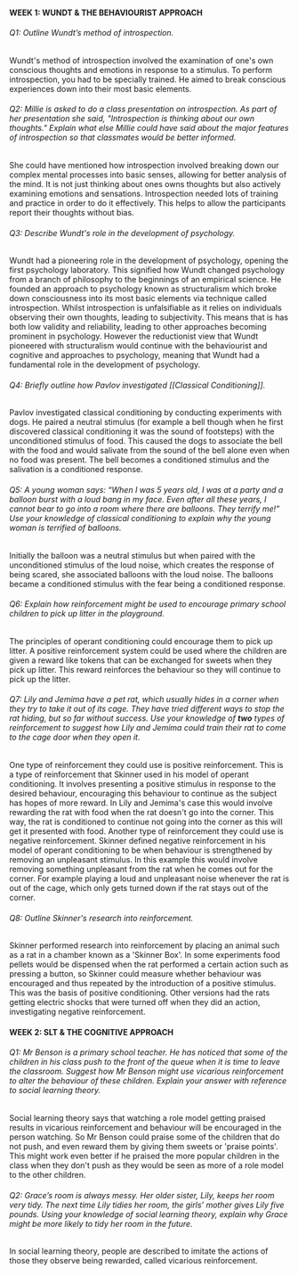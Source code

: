 
#### WEEK 1: WUNDT & THE BEHAVIOURIST APPROACH

###### Q1: Outline Wundt’s method of introspection.

Wundt's method of introspection involved the examination of one's own conscious thoughts and emotions in response to a stimulus. To perform introspection, you had to be specially trained. He aimed to break conscious experiences down into their most basic elements.

###### Q2: Millie is asked to do a class presentation on introspection. As part of her presentation she said, "Introspection is thinking about our own thoughts." Explain what else Millie could have said about the major features of introspection so that classmates would be better informed.

She could have mentioned how introspection involved breaking down our complex mental processes into basic senses, allowing for better analysis of the mind. It is not just thinking about ones owns thoughts but also actively examining emotions and sensations. Introspection needed lots of training and practice in order to do it effectively. This helps to allow the participants report their thoughts without bias.

###### Q3: Describe Wundt's role in the development of psychology.

Wundt had a pioneering role in the development of psychology, opening the first psychology laboratory. This signified how Wundt changed psychology from a branch of philosophy to the beginnings of an empirical science. He founded an approach to psychology known as structuralism which broke down consciousness into its most basic elements via technique called introspection. Whilst introspection is unfalsifiable as it relies on individuals observing their own thoughts, leading to subjectivity. This means that is has both low validity and reliability, leading to other approaches becoming prominent in psychology. However the reductionist view that Wundt pioneered with structuralism would continue with the behaviourist and cognitive and approaches to psychology, meaning that Wundt had a fundamental role in the development of psychology.

###### Q4: Briefly outline how Pavlov investigated [[Classical Conditioning]].

Pavlov investigated classical conditioning by conducting experiments with dogs. He paired a neutral stimulus (for example a bell though when he first discovered classical conditioning it was the sound of footsteps) with the unconditioned stimulus of food. This caused the dogs to associate the bell with the food and would salivate from the sound of the bell alone even when no food was present. The bell becomes a conditioned stimulus and the salivation is a conditioned response.

###### Q5: A young woman says: “When I was 5 years old, I was at a party and a balloon burst with a loud bang in my face. Even after all these years, I cannot bear to go into a room where there are balloons. They terrify me!” Use your knowledge of classical conditioning to explain why the young woman is terrified of balloons.

Initially the balloon was a neutral stimulus but when paired with the unconditioned stimulus of the loud noise, which creates the response of being scared, she associated balloons with the loud noise. The balloons became a conditioned stimulus with the fear being a conditioned response.

###### Q6: Explain how reinforcement might be used to encourage primary school children to pick up litter in the playground.

The principles of operant conditioning could encourage them to pick up litter. A positive reinforcement system could be used where the children are given a reward like tokens that can be exchanged for sweets when they pick up litter. This reward reinforces the behaviour so they will continue to pick up the litter.

###### Q7: Lily and Jemima have a pet rat, which usually hides in a corner when they try to take it out of its cage. They have tried different ways to stop the rat hiding, but so far without success. Use your knowledge of **two** types of reinforcement to suggest how Lily and Jemima could train their rat to come to the cage door when they open it.

One type of reinforcement they could use is positive reinforcement. This is a type of reinforcement that Skinner used in his model of operant conditioning. It involves presenting a positive stimulus in response to the desired behaviour, encouraging this behaviour to continue as the subject has hopes of more reward. In Lily and Jemima's case this would involve rewarding the rat with food when the rat doesn't go into the corner. This way, the rat is conditioned to continue not going into the corner as this will get it presented with food. Another type of reinforcement they could use is negative reinforcement. Skinner defined negative reinforcement in his model of operant conditioning to be when behaviour is strengthened by removing an unpleasant stimulus. In this example this would involve removing something unpleasant from the rat when he comes out for the corner. For example playing a loud and unpleasant noise whenever the rat is out of the cage, which only gets turned down if the rat stays out of the corner.

###### Q8: Outline Skinner's research into reinforcement.

Skinner performed research into reinforcement by placing an animal such as a rat in a chamber known as a 'Skinner Box'. In some experiments food pellets would be dispensed when the rat performed a certain action such as pressing a button, so Skinner could measure whether behaviour was encouraged and thus repeated by the introduction of a positive stimulus. This was the basis of positive conditioning. Other versions had the rats getting electric shocks that were turned off when they did an action, investigating negative reinforcement.

#### WEEK 2: SLT & THE COGNITIVE APPROACH

###### Q1: Mr Benson is a primary school teacher. He has noticed that some of the children in his class push to the front of the queue when it is time to leave the classroom. Suggest how Mr Benson might use vicarious reinforcement to alter the behaviour of these children. Explain your answer with reference to social learning theory.

Social learning theory says that watching a role model getting praised results in vicarious reinforcement and behaviour will be encouraged in the person watching. So Mr Benson could praise some of the children that do not push, and even reward them by giving them sweets or 'praise points'. This might work even better if he praised the more popular children in the class when they don't push as they would be seen as more of a role model to the other children.

###### Q2: Grace’s room is always messy. Her older sister, Lily, keeps her room very tidy. The next time Lily tidies her room, the girls’ mother gives Lily five pounds. Using your knowledge of social learning theory, explain why Grace might be more likely to tidy her room in the future.

In social learning theory, people are described to imitate the actions of those they observe being rewarded, called vicarious reinforcement. 